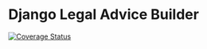 # Django Legal Advice Builder
[![Coverage Status](https://coveralls.io/repos/github/OpenLegalTech/django-legal-advice-builder/badge.svg)](https://coveralls.io/github/OpenLegalTech/django-legal-advice-builder)


